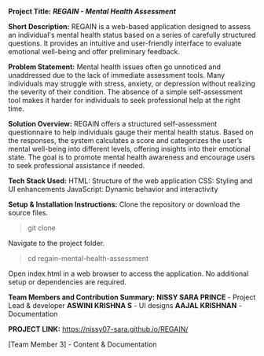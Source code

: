 **Project Title:**
_**REGAIN - Mental Health Assessment**_

**Short Description:**
REGAIN is a web-based application designed to assess an individual's mental health status based on a series of carefully structured questions. It provides an intuitive and user-friendly interface to evaluate emotional well-being and offer preliminary feedback.

**Problem Statement:**
Mental health issues often go unnoticed and unaddressed due to the lack of immediate assessment tools. Many individuals may struggle with stress, anxiety, or depression without realizing the severity of their condition. The absence of a simple self-assessment tool makes it harder for individuals to seek professional help at the right time.

**Solution Overview:**
REGAIN offers a structured self-assessment questionnaire to help individuals gauge their mental health status. Based on the responses, the system calculates a score and categorizes the user’s mental well-being into different levels, offering insights into their emotional state. The goal is to promote mental health awareness and encourage users to seek professional assistance if needed.

**Tech Stack Used:**
HTML: Structure of the web application
CSS: Styling and UI enhancements
JavaScript: Dynamic behavior and interactivity

**Setup & Installation Instructions:**
Clone the repository or download the source files.
> git clone <repository-url>

Navigate to the project folder.
> cd regain-mental-health-assessment

Open index.html in a web browser to access the application.
No additional setup or dependencies are required.

**Team Members and Contribution Summary:**
**NISSY SARA PRINCE** - Project Lead & developer
**ASWINI KRISHNA S** - UI designs
**AAJAL KRISHNAN** - Documentation

**PROJECT LINK:** https://nissy07-sara.github.io/REGAIN/


[Team Member 3] - Content & Documentation
